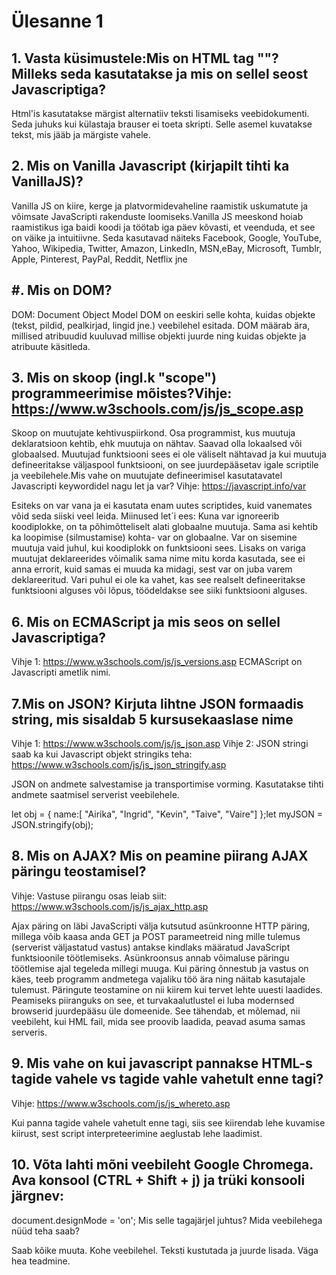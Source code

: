 
# Ülesanne 1

## 1. Vasta küsimustele:Mis on HTML tag "<noscript>"? Milleks seda kasutatakse ja mis on sellel seost Javascriptiga?

Html'is kasutatakse <noscript> märgist alternatiiv teksti lisamiseks veebidokumenti. Seda juhuks kui külastaja brauser ei toeta skripti. Selle asemel kuvatakse tekst, mis jääb <noscript> ja </noscript> märgiste vahele.

## 2. Mis on Vanilla Javascript (kirjapilt tihti ka VanillaJS)?

Vanilla JS on kiire, kerge ja platvormidevaheline raamistik uskumatute ja võimsate JavaScripti rakenduste loomiseks.Vanilla JS meeskond hoiab raamistikus iga baidi koodi ja töötab iga päev kõvasti, et veenduda, et see on väike ja intuitiivne. Seda kasutavad näiteks Facebook, Google, YouTube, Yahoo, Wikipedia, Twitter, Amazon, LinkedIn, MSN,eBay, Microsoft, Tumblr, Apple, Pinterest, PayPal, Reddit, Netflix jne

## #. Mis on DOM?

DOM: Document Object Model
DOM on eeskiri selle kohta, kuidas objekte (tekst, pildid, pealkirjad, lingid jne.) veebilehel esitada. DOM määrab ära, millised atribuudid kuuluvad millise objekti juurde ning kuidas objekte ja atribuute käsitleda.


## 3. Mis on skoop (ingl.k "scope") programmeerimise mõistes?Vihje: https://www.w3schools.com/js/js_scope.asp

Skoop on muutujate kehtivuspiirkond. Osa programmist, kus muutuja deklaratsioon kehtib, ehk muutuja on nähtav. Saavad olla lokaalsed või globaalsed. Muutujad funktsiooni sees ei ole väliselt nähtavad ja kui muutuja defineeritakse väljaspool funktsiooni, on see juurdepääsetav igale scriptile ja veebilehele.Mis vahe on muutujate defineerimisel kasutatavatel Javascripti keywordidel nagu let ja var?
Vihje: https://javascript.info/var

Esiteks on var vana ja ei kasutata enam uutes scriptides, kuid vanemates võid seda siiski veel leida.
Miinused let´i ees: Kuna var ignoreerib koodiplokke, on ta põhimõtteliselt alati globaalne muutuja. Sama asi kehtib ka loopimise (silmustamise) kohta- var on globaalne. Var on sisemine muutuja vaid juhul, kui koodiplokk on funktsiooni sees. Lisaks on variga muutujat deklareerides võimalik sama nime mitu korda kasutada, see ei anna errorit, kuid samas ei muuda ka midagi, sest var on juba varem deklareeritud. Vari puhul ei ole ka vahet, kas see realselt defineeritakse funktsiooni alguses või lõpus, töödeldakse see siiki funktsiooni alguses.

## 6. Mis on ECMAScript ja mis seos on sellel Javascriptiga?

 Vihje 1: https://www.w3schools.com/js/js_versions.asp
ECMAScript on Javascripti ametlik nimi.

## 7.Mis on JSON? Kirjuta lihtne JSON formaadis string, mis sisaldab 5 kursusekaaslase nime
Vihje 1: https://www.w3schools.com/js/js_json.asp
Vihje 2: JSON stringi saab ka kui Javascript objekt stringiks teha: https://www.w3schools.com/js/js_json_stringify.asp

JSON on andmete salvestamise ja transportimise vorming. Kasutatakse tihti andmete saatmisel serverist veebilehele.

let obj = { name:[ "Airika", "Ingrid", "Kevin", "Taive", "Vaire"] };let myJSON = JSON.stringify(obj);


## 8. Mis on AJAX? Mis on peamine piirang AJAX päringu teostamisel?
Vihje: Vastuse piirangu osas leiab siit: https://www.w3schools.com/js/js_ajax_http.asp

Ajax päring on läbi JavaScripti välja kutsutud asünkroonne HTTP päring, millega võib kaasa anda GET ja POST parameetreid ning mille tulemus (serverist väljastatud vastus) antakse kindlaks määratud JavaScript funktsioonile töötlemiseks. Asünkroonsus annab võimaluse päringu töötlemise ajal tegeleda millegi muuga. Kui päring õnnestub ja vastus on käes, teeb programm andmetega vajaliku töö ära ning näitab kasutajale tulemust. Päringute teostamine on nii kiirem kui tervet lehte uuesti laadides. Peamiseks piiranguks on see, et turvakaalutlustel ei luba modernsed browserid juurdepääsu üle domeenide. See tähendab, et mõlemad, nii veebileht, kui HML fail, mida see proovib laadida, peavad asuma samas serveris.

## 9. Mis vahe on kui javascript pannakse HTML-s <head> tagide vahele vs <body> tagide vahle vahetult enne </body> tagi?
Vihje: https://www.w3schools.com/js/js_whereto.asp

Kui panna tagide vahele vahetult enne tagi, siis see kiirendab lehe kuvamise kiirust, sest script interpreteerimine aeglustab lehe laadimist.

## 10. Võta lahti mõni veebileht Google Chromega. Ava konsool (CTRL + Shift + j) ja trüki konsooli järgnev:
document.designMode = 'on';
Mis selle tagajärjel juhtus? Mida veebilehega nüüd teha saab?

Saab kõike muuta. Kohe veebilehel. Teksti kustutada ja juurde lisada. Väga hea teadmine.
